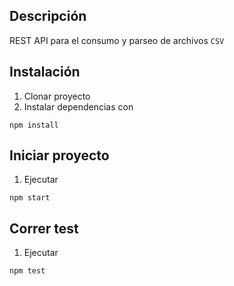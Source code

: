 ## Descripción

REST API para el consumo y parseo de archivos `CSV`

## Instalación

1. Clonar proyecto
2. Instalar dependencias con

```
npm install
```

## Iniciar proyecto

1. Ejecutar

```
npm start
```

## Correr test

1. Ejecutar

```
npm test
```

